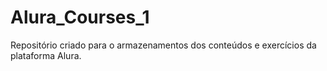 # Alura_Courses_1
Repositório criado para o armazenamentos dos conteúdos e exercícios da plataforma Alura.
